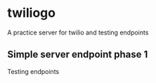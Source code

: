 # twiliogo

A practice server for twilio and testing endpoints

## Simple server endpoint phase 1

Testing endpoints

